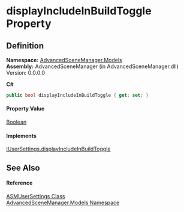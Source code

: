 # displayIncludeInBuildToggle Property




## Definition
**Namespace:** <a href="N_AdvancedSceneManager_Models.md">AdvancedSceneManager.Models</a>  
**Assembly:** AdvancedSceneManager (in AdvancedSceneManager.dll) Version: 0.0.0.0

**C#**
``` C#
public bool displayIncludeInBuildToggle { get; set; }
```



#### Property Value
<a href="https://learn.microsoft.com/dotnet/api/system.boolean" target="_blank" rel="noopener noreferrer">Boolean</a>

#### Implements
<a href="P_AdvancedSceneManager_DependencyInjection_Editor_IUserSettings_displayIncludeInBuildToggle.md">IUserSettings.displayIncludeInBuildToggle</a>  


## See Also


#### Reference
<a href="T_AdvancedSceneManager_Models_ASMUserSettings.md">ASMUserSettings Class</a>  
<a href="N_AdvancedSceneManager_Models.md">AdvancedSceneManager.Models Namespace</a>  
